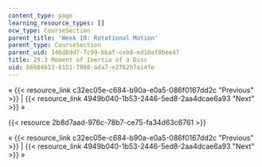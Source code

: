 ```yaml
---
content_type: page
learning_resource_types: []
ocw_type: CourseSection
parent_title: 'Week 10: Rotational Motion'
parent_type: CourseSection
parent_uid: 146d8dd7-7c99-bbaf-ceb8-ed10af8bee47
title: 29.3 Moment of Inertia of a Disc
uid: 86604b13-8151-7098-ada7-e2762b7a14fe
---
```


« {{< resource_link c32ec05e-c684-b90a-e0a5-086f0167dd2c "Previous" >}} | {{< resource_link 4949b040-1b53-2446-5ed8-2aa4dcae6a93 "Next" >}} »

{{< resource 2b8d7aad-976c-78b7-ce75-fa34d63c6761 >}}

« {{< resource_link c32ec05e-c684-b90a-e0a5-086f0167dd2c "Previous" >}} | {{< resource_link 4949b040-1b53-2446-5ed8-2aa4dcae6a93 "Next" >}} »